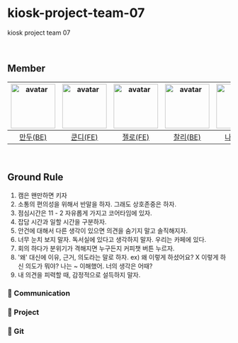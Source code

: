 # kiosk-project-team-07

kiosk project team 07

<br>

## Member

|<img src="https://avatars.githubusercontent.com/u/46990595?v=4" width=100 height=100 alt="avatar"/>|<img src="https://avatars.githubusercontent.com/u/57666791?v=4" width=100 height=100 alt="avatar"/>|<img src="https://avatars.githubusercontent.com/u/60080167?v=4" width=100 height=100 alt="avatar"/>|<img src="https://avatars.githubusercontent.com/u/98310007?v=4" width=100 height=100 alt="avatar"/>|<img src="https://avatars.githubusercontent.com/u/115922748?v=4" width=100 height=100 alt="avatar"/>|<img src="https://avatars.githubusercontent.com/u/103398897?v=4" width=100 height=100 alt="avatar"/>|
|:---:|:---:|:---:|:---:|:---:|:---:|
|[만두(BE)](https://github.com/road-jin)|[쿤디(FE)](https://github.com/jsh3418)|[젤로(FE)](https://github.com/hjsong333)|[찰리(BE)](https://github.com/CDBchan)|[나그(BE)](https://github.com/n-aa-g)|[감귤(BE)](https://github.com/swinb)|

<br>

## Ground Rule

1. 캠은 왠만하면 키자
2. 소통의 편의성을 위해서 반말을 하자. 그래도 상호존중은 하자.
3. 점심시간은 11 - 2 자유롭게 가지고 코어타임에 있자.
4. 잡담 시간과 일할 시간을 구분하자.
5. 안건에 대해서 다른 생각이 있으면 의견을 숨기지 말고 솔직해지자.
6. 너무 눈치 보지 말자. 독서실에 있다고 생각하지 말자. 우리는 카페에 있다.
7. 회의 하다가 분위기가 격해지면 누구든지 커피챗 버튼 누르자.
8. '왜' 대신에 이유, 근거, 의도라는 말로 하자.
ex) 왜 이렇게 하셨어요? X
이렇게 하신 의도가 뭐야?
나는 ~ 이해했어. 너의 생각은 어때?
9. 내 의견을 피력할 때, 감정적으로 설득하지 말자. 

### 💬 Communication

### 📁 Project

### 📍 Git
